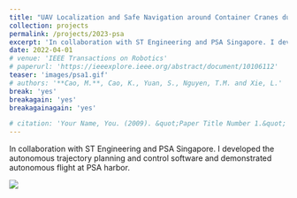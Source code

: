 ```yaml
---
title: "UAV Localization and Safe Navigation around Container Cranes during Inspection"
collection: projects
permalink: /projects/2023-psa
excerpt: 'In collaboration with ST Engineering and PSA Singapore. I developed the autonomous trajectory planning and control software and demonstrated autonomous flight at PSA harbor.'
date: 2022-04-01
# venue: 'IEEE Transactions on Robotics'
# paperurl: 'https://ieeexplore.ieee.org/abstract/document/10106112'
teaser: 'images/psa1.gif'
# authors: '**Cao, M.**, Cao, K., Yuan, S., Nguyen, T.M. and Xie, L.'
break: 'yes'
breakagain: 'yes'
breakagainagain: 'yes'

# citation: 'Your Name, You. (2009). &quot;Paper Title Number 1.&quot; <i>Journal 1</i>. 1(1).'
---
```


In collaboration with ST Engineering and PSA Singapore. I developed the autonomous trajectory planning and control software and demonstrated autonomous flight at PSA harbor.

<img style="float: center;" src="images/psa1.gif">



<!-- Recommended citation: Your Name, You. (2009). "Paper Title Number 1." <i>Journal 1</i>. 1(1). -->